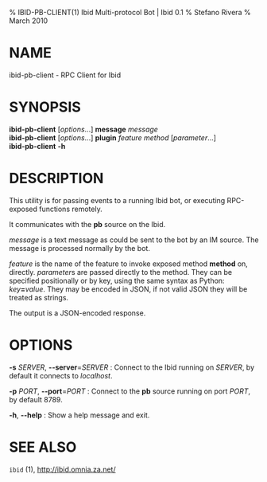 % IBID-PB-CLIENT(1) Ibid Multi-protocol Bot | Ibid 0.1
% Stefano Rivera
% March 2010

# NAME

ibid-pb-client - RPC Client for Ibid

# SYNOPSIS

**ibid-pb-client** [*options*...] **message** *message*  
**ibid-pb-client** [*options*...] **plugin** *feature* *method* [*parameter*...]  
**ibid-pb-client** **-h**

# DESCRIPTION

This utility is for passing events to a running Ibid bot, or executing
RPC-exposed functions remotely.

It communicates with the **pb** source on the Ibid.

*message* is a text message as could be sent to the bot by an IM source.
The message is processed normally by the bot.

*feature* is the name of the feature to invoke exposed method **method** on,
directly.
*parameter*s are passed directly to the method.
They can be specified positionally or by key, using the same syntax as Python:
_key_**=**_value_.
They may be encoded in JSON, if not valid JSON they will be treated as
strings.

The output is a JSON-encoded response.

# OPTIONS

**-s** *SERVER*, **--server**=*SERVER*
:	Connect to the Ibid running on *SERVER*, by default it connects to
	*localhost*.

**-p** *PORT*, **--port**=*PORT*
:	Connect to the **pb** source running on port *PORT*, by default 8789.

**-h**, **--help**
:	Show a help message and exit.

# SEE ALSO

`ibid` (1),
http://ibid.omnia.za.net/
